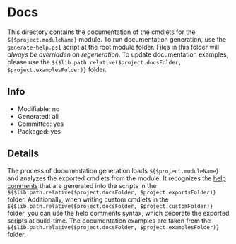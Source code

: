 # Docs
This directory contains the documentation of the cmdlets for the `${$project.moduleName}` module. To run documentation generation, use the `generate-help.ps1` script at the root module folder. Files in this folder will *always be overridden on regeneration*. To update documentation examples, please use the `${$lib.path.relative($project.docsFolder, $project.examplesFolder)}` folder.

## Info
- Modifiable: no
- Generated: all
- Committed: yes
- Packaged: yes

## Details
The process of documentation generation loads `${$project.moduleName}` and analyzes the exported cmdlets from the module. It recognizes the [help comments](https://docs.microsoft.com/powershell/module/microsoft.powershell.core/about/about_comment_based_help) that are generated into the scripts in the `${$lib.path.relative($project.docsFolder, $project.exportsFolder)}` folder. Additionally, when writing custom cmdlets in the `${$lib.path.relative($project.docsFolder, $project.customFolder)}` folder, you can use the help comments syntax, which decorate the exported scripts at build-time. The documentation examples are taken from the `${$lib.path.relative($project.docsFolder, $project.examplesFolder)}` folder.